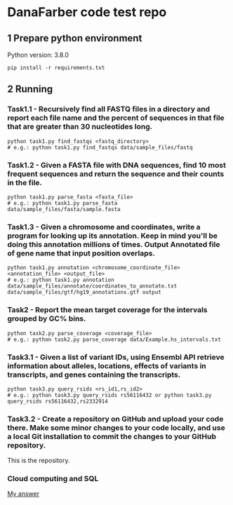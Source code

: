 # DanaFarber code test repo
## 1 Prepare python environment
Python version: 3.8.0

```shell
pip install -r requirements.txt 
```

## 2 Running
### Task1.1 - Recursively find all FASTQ files in a directory and report each file name and the percent of sequences in that file that are greater than 30 nucleotides long.
```shell
python task1.py find_fastqs <fastq_directory>
# e.g.: python task1.py find_fastqs data/sample_files/fastq 
```
### Task1.2 - Given a FASTA file with DNA sequences, find 10 most frequent sequences and return the sequence and their counts in the file.
```shell
python task1.py parse_fasta <fasta_file>
# e.g.: python task1.py parse_fasta data/sample_files/fasta/sample.fasta
```
### Task1.3 - Given a chromosome and coordinates, write a program for looking up its annotation. Keep in mind you'll be doing this annotation millions of times. Output Annotated file of gene name that input position overlaps.
```shell
python task1.py annotation <chromosome_coordinate_file> <annotation_file> <output_file>
# e.g.: python task1.py annotation data/sample_files/annotate/coordinates_to_annotate.txt data/sample_files/gtf/hg19_annotations.gtf output
```
### Task2 - Report the mean target coverage for the intervals grouped by GC% bins.
```shell
python task2.py parse_coverage <coverage_file>
# e.g.: python task2.py parse_coverage data/Example.hs_intervals.txt
```
### Task3.1 - Given a list of variant IDs, using Ensembl API retrieve information about alleles, locations, effects of variants in transcripts, and genes containing the transcripts.
```shell
python task3.py query_rsids <rs_id1,rs_id2>
# e.g.: python task3.py query_rsids rs56116432 or python task3.py query_rsids rs56116432,rs2332914
```
### Task3.2 - Create a repository on GitHub and upload your code there. Make some minor changes to your code locally, and use a local Git installation to commit the changes to your GitHub repository.
This is the repository.
### Cloud computing and SQL
[My answer](https://github.com/spsc83/DanaFarber/blob/main/cloud_computing_and_SQL.md)